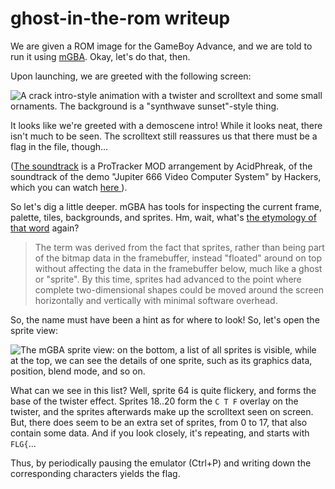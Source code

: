 # ghost-in-the-rom writeup

We are given a ROM image for the GameBoy Advance, and we are told to run it
using [mGBA](https://github.com/mgba-emu/mgba/releases). Okay, let's do that,
then.

Upon launching, we are greeted with the following screen:

![A crack intro-style animation with a twister and scrolltext and some small
ornaments. The background is a "synthwave sunset"-style thing.](./screenshot.png)

It looks like we're greeted with a demoscene intro! While it looks neat, there
isn't much to be seen. The scrolltext still reassures us that there must be a
flag in the file, though...

([The soundtrack](https://www.pouet.net/prod.php?which=65391#c726712) is a
ProTracker MOD arrangement by AcidPhreak, of the soundtrack of the demo
"Jupiter 666 Video Computer System" by Hackers, which you can watch [here
](https://www.youtube.com/watch?v=GJHjkphr72o)).

So let's dig a little deeper. mGBA has tools for inspecting the current frame,
palette, tiles, backgrounds, and sprites. Hm, wait, what's [the etymology of
that word](https://en.wikipedia.org/wiki/Sprite_(computer_graphics)#Home_systems) again?

> The term was derived from the fact that sprites, rather than being part of
> the bitmap data in the framebuffer, instead "floated" around on top without
> affecting the data in the framebuffer below, much like a ghost or "sprite".
> By this time, sprites had advanced to the point where complete
> two-dimensional shapes could be moved around the screen horizontally and
> vertically with minimal software overhead.

So, the name must have been a hint as for where to look! So, let's open the
sprite view:

![The mGBA sprite view: on the bottom, a list of all sprites is visible, while
at the top, we can see the details of one sprite, such as its graphics data,
position, blend mode, and so on.](./spriteview.png)

What can we see in this list? Well, sprite 64 is quite flickery, and forms the
base of the twister effect. Sprites 18..20 form the `C T F` overlay on the
twister, and the sprites afterwards make up the scrolltext seen on screen. But,
there does seem to be an extra set of sprites, from 0 to 17, that also contain
some data. And if you look closely, it's repeating, and starts with `FLG{`...

Thus, by periodically pausing the emulator (Ctrl+P) and writing down the
corresponding characters yields the flag.
